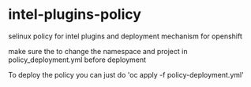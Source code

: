# intel-plugins-policy
selinux policy for intel plugins and deployment mechanism for openshift

make sure the to change the namespace and project in policy_deployment.yml before deployment

To deploy the policy you can just do 'oc apply -f policy-deployment.yml'
